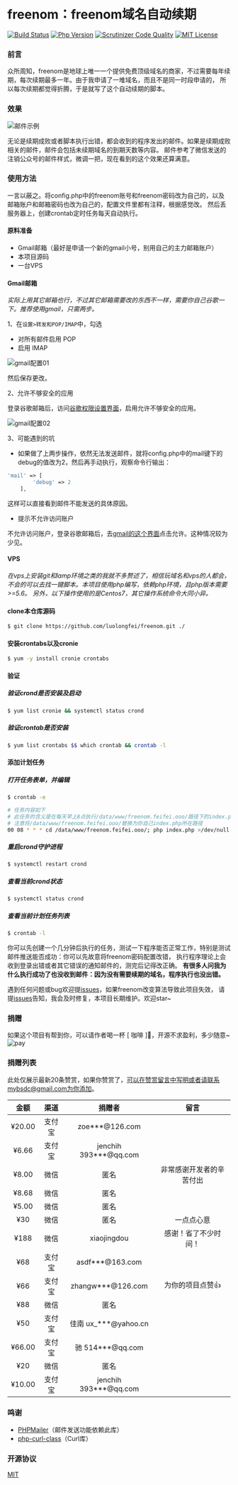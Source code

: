 # freenom：freenom域名自动续期

[![Build Status](https://scrutinizer-ci.com/g/luolongfei/freenom/badges/build.png?b=master)](https://scrutinizer-ci.com/g/luolongfei/freenom/build-status/master)
[![Php Version](https://img.shields.io/badge/php-%3E=5.6-brightgreen.svg)](https://secure.php.net/)
[![Scrutinizer Code Quality](https://scrutinizer-ci.com/g/luolongfei/freenom/badges/quality-score.png?b=master)](https://scrutinizer-ci.com/g/luolongfei/freenom/?branch=master)
[![MIT License](https://img.shields.io/badge/license-MIT-brightgreen.svg)](https://github.com/luolongfei/freenom/blob/master/LICENSE)

### 前言
众所周知，freenom是地球上唯一一个提供免费顶级域名的商家，不过需要每年续期，每次续期最多一年。由于我申请了一堆域名，而且不是同一时段申请的，
所以每次续期都觉得折腾，于是就写了这个自动续期的脚本。

### 效果
![邮件示例](https://ws1.sinaimg.cn/large/a4d9cbc6ly1fypxmb6lgfj20g10fh7wh.jpg "邮件内容")

无论是续期成败或者脚本执行出错，都会收到的程序发出的邮件。如果是续期成败相关的邮件，邮件会包括未续期域名的到期天数等内容。
邮件参考了微信发送的注销公众号的邮件样式，微调一把，现在看到的这个效果还算满意。

### 使用方法
一言以蔽之。将config.php中的freenom账号和freenom密码改为自己的，以及邮箱账户和邮箱密码也改为自己的，配置文件里都有注释，根据感觉改。
然后丢服务器上，创建crontab定时任务每天自动执行。

#### 原料准备
- Gmail邮箱（最好是申请一个新的gmail小号，别用自己的主力邮箱账户）
- 本项目源码
- 一台VPS

#### Gmail邮箱
*实际上用其它邮箱也行，不过其它邮箱需要改的东西不一样，需要你自己谷歌一下。推荐使用gmail，只需两步。*

1、在`设置>转发和POP/IMAP`中，勾选
- 对所有邮件启用 POP 
- 启用 IMAP

![gmail配置01](https://ws1.sinaimg.cn/large/a4d9cbc6ly1fypxv92xm6j20j607ydg0.jpg "gmail配置01")

然后保存更改。

2、允许不够安全的应用

登录谷歌邮箱后，访问[谷歌权限设置界面](https://myaccount.google.com/u/2/lesssecureapps?pli=1&pageId=none)，启用允许不够安全的应用。

![gmail配置02](https://ws1.sinaimg.cn/large/a4d9cbc6ly1fypxvusmftj20k7060wek.jpg "gmail配置02")

3、可能遇到的坑
- 如果做了上两步操作，依然无法发送邮件，就将config.php中的mail键下的debug的值改为2，然后再手动执行，观察命令行输出：
```php
'mail' => [
        'debug' => 2
    ],
```
这样可以直接看到邮件不能发送的具体原因。
- 提示不允许访问账户

不允许访问账户，登录谷歌邮箱后，去[gmail的这个界面](https://accounts.google.com/b/0/DisplayUnlockCaptcha)点击允许。这种情况较为少见。

#### VPS
*在vps上安装git和lamp环境之类的我就不多赘述了，相信玩域名和vps的人都会，不会的可以去找一键脚本。本项目使用php编写，依赖php环境，且php版本需要>=5.6。
另外，以下操作使用的是Centos7，其它操作系统命令大同小异。*
#### clone本仓库源码
```bash
$ git clone https://github.com/luolongfei/freenom.git ./
```
#### 安装crontabs以及cronie
```bash
$ yum -y install cronie crontabs
```
#### 验证
##### 验证crond是否安装及启动
```bash
$ yum list cronie && systemctl status crond
```
##### 验证crontab是否安装
```bash
$ yum list crontabs $$ which crontab && crontab -l
```
#### 添加计划任务
##### 打开任务表单，并编辑
```bash
$ crontab -e

# 任务内容如下
# 此任务的含义是在每天早上8点执行/data/www/freenom.feifei.ooo/路径下的index.php文件
# 注意将/data/www/freenom.feifei.ooo/替换为你自己index.php所在路径
00 08 * * * cd /data/www/freenom.feifei.ooo/; php index.php >/dev/null 2>&1
```
##### 重启crond守护进程
```bash
$ systemctl restart crond
```
##### 查看当前crond状态
```bash
$ systemctl status crond
```
##### 查看当前计划任务列表
```bash
$ crontab -l
```
你可以先创建一个几分钟后执行的任务，测试一下程序能否正常工作，特别是测试邮件推送能否成功：你可以先故意将freenom密码配置改错，
执行程序理论上会收到登录出错或者其它错误的通知邮件的，测完后记得改正确。
**有很多人问我为什么执行成功了也没收到邮件：因为没有需要续期的域名，程序执行也没出错。**

遇到任何问题或bug欢迎提[issues](https://github.com/luolongfei/freenom/issues)，如果freenom改变算法导致此项目失效，
请提[issues](https://github.com/luolongfei/freenom/issues)告知，我会及时修复，本项目长期维护。欢迎star~

### 捐赠

如果这个项目有帮到你，可以请作者喝一杯 [ 咖啡 ]🍺，开源不求盈利，多少随意~
![pay](https://ws1.sinaimg.cn/large/a4d9cbc6gy1fyq22ype68j20jy0e5e81.jpg)


### 捐赠列表

此处仅展示最新20条赞赏，如果你赞赏了，可以在赞赏留言中写明或者请联系mybsdc@gmail.com为你添加。

金额 | 渠道 | 捐赠者 | 留言
:-----------: | :-----------: | :-----------: | :-----------:
¥20.00|支付宝|zoe***@126.com|
¥6.66|支付宝|jenchih 393***@qq.com| 
¥8.00|微信|匿名|非常感谢开发者的辛苦付出
¥8.68|微信|匿名|
¥5.00|微信|匿名|
¥30|微信|匿名|一点点心意
¥188|微信|xiaojingdou|感谢！省了不少时间！
¥68|支付宝|asdf***@163.com|	
¥66|支付宝|zhangw***@126.com|为你的项目点赞👍
¥88|微信|匿名|
¥50|支付宝|佳南 ux_***@yahoo.cn|
¥66.00|支付宝|驰 514***@qq.com|
¥20|微信|匿名|
¥10.00|支付宝|jenchih 393***@qq.com|

### 鸣谢
- [PHPMailer](https://github.com/PHPMailer/PHPMailer/)（邮件发送功能依赖此库）
- [php-curl-class](https://github.com/php-curl-class/php-curl-class)（Curl库）

### 开源协议
[MIT](https://opensource.org/licenses/mit-license.php)